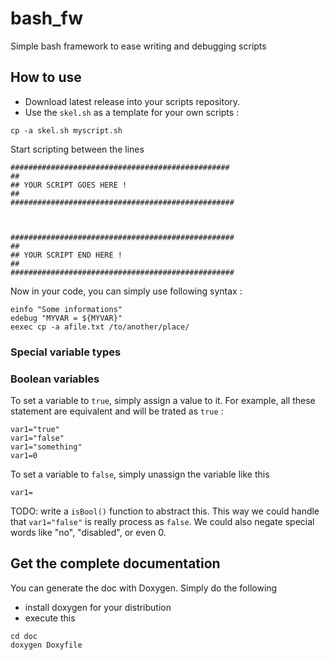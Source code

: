 # bash_fw

Simple bash framework to ease writing and debugging scripts

## How to use

* Download latest release into your scripts repository.
* Use the `skel.sh` as a template for your own scripts :

```console
cp -a skel.sh myscript.sh
```

Start scripting between the lines

```shell
#################################################
##
## YOUR SCRIPT GOES HERE !
##
##################################################



##################################################
##
## YOUR SCRIPT END HERE !
##
##################################################
```

Now in your code, you can simply use following syntax :

```shell
einfo "Some informations"
edebug "MYVAR = ${MYVAR}"
eexec cp -a afile.txt /to/another/place/
```

### Special variable types

### Boolean variables

To set a variable to `true`, simply assign a value to it. For example, all these statement are equivalent and will be trated as `true` :

```shell
var1="true"
var1="false"
var1="something"
var1=0
```

To set a variable to `false`, simply unassign the variable like this

```shell
var1=
```

TODO: write a `isBool()` function to abstract this. This way we could handle that `var1="false"` is really process as `false`. We could also negate special words like "no", "disabled", or even 0.

## Get the complete documentation

You can generate the doc with Doxygen. Simply do the following

* install doxygen for your distribution
* execute this

```shell
cd doc
doxygen Doxyfile
```

